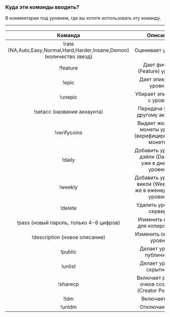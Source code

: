 ### Куда эти команды вводить?   
В комментарии под уровнем, где вы хотите использовать эту команду.

---

| Команда 	| Описание 	|
|:---:	|:---:	|
| !rate  (NA,Auto,Easy,Normal,Hard,Harder,Insane,Demon)  (количество звезд) 	| Оценивает уровень.  	|
| !feature 	| Дает фичюрд (Feature) уровню. 	|
| !epic 	| Дает эпик (Epic) уровню. 	|
| !unepic 	| Убирает эпик (Epic) с уровня. 	|
| !setacc (название аккаунта) 	| Передача уровня другому аккаунту. 	|
| !verifycoins 	| Выдает железные монеты уровню (верифицированные монеты). 	|
| !daily 	| Добавить уровень в дэйли (Daily или уже в дневный уровень) 	|
| !weekly 	| Добавить уровень в викли (Weekly или же в еженедельный уровень) 	|
| !delete 	| Удалить уровень с сервера. 	|
| !pass (новый пароль, только 4-6 цифров) 	| Изменить пароль для копирование.  	|
| !description (новое описание) 	| Изменить описания уровня. 	|
| !public 	| Делает уровень публичным. 	|
| !unlist 	| Делает уровень скрытным. 	|
| !sharecp 	| Включает раздачу очков создание  (Creator Point, CP) 	|
| !ldm 	| Включает LDM 	|
| !unldm 	| Отключает LDM 	|
